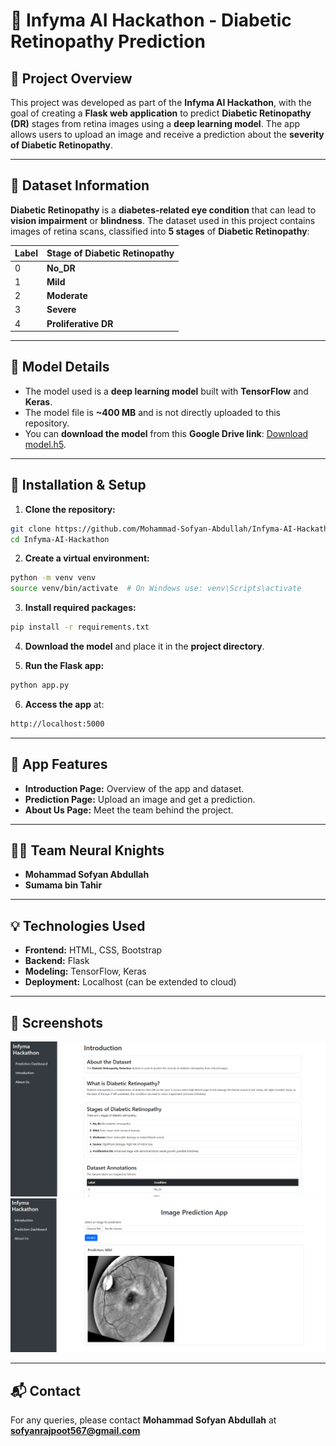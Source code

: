 # 🧠 Infyma AI Hackathon - Diabetic Retinopathy Prediction

## 🎯 **Project Overview**
This project was developed as part of the **Infyma AI Hackathon**, with the goal of creating a **Flask web application** to predict **Diabetic Retinopathy (DR)** stages from retina images using a **deep learning model**. The app allows users to upload an image and receive a prediction about the **severity of Diabetic Retinopathy**.

---

## 📂 **Dataset Information**
**Diabetic Retinopathy** is a **diabetes-related eye condition** that can lead to **vision impairment** or **blindness**. The dataset used in this project contains images of retina scans, classified into **5 stages** of **Diabetic Retinopathy**:

| Label | Stage of Diabetic Retinopathy    |
|-------|---------------------------------|
| 0     | **No_DR**                        |
| 1     | **Mild**                         |
| 2     | **Moderate**                     |
| 3     | **Severe**                       |
| 4     | **Proliferative DR**             |

---

## 🧬 **Model Details**
- The model used is a **deep learning model** built with **TensorFlow** and **Keras**.
- The model file is **~400 MB** and is not directly uploaded to this repository.
- You can **download the model** from this **Google Drive link**: [Download model.h5](https://drive.google.com/drive/folders/1-cfuIYbwsHLOlt2kykQRK71G0T0eV4rI?usp=drive_link).

---

## 🚀 **Installation & Setup**
1. **Clone the repository:**
```bash
git clone https://github.com/Mohammad-Sofyan-Abdullah/Infyma-AI-Hackathon.git
cd Infyma-AI-Hackathon
```

2. **Create a virtual environment:**
```bash
python -m venv venv
source venv/bin/activate  # On Windows use: venv\Scripts\activate
```

3. **Install required packages:**
```bash
pip install -r requirements.txt
```

4. **Download the model** and place it in the **project directory**.

5. **Run the Flask app:**
```bash
python app.py
```

6. **Access the app** at:
```bash
http://localhost:5000
```

---

## 📑 **App Features**
- **Introduction Page:** Overview of the app and dataset.
- **Prediction Page:** Upload an image and get a prediction.
- **About Us Page:** Meet the team behind the project.

---

## 👨‍💻 **Team Neural Knights**
- **Mohammad Sofyan Abdullah**
- **Sumama bin Tahir**

---

## 💡 **Technologies Used**
- **Frontend:** HTML, CSS, Bootstrap
- **Backend:** Flask
- **Modeling:** TensorFlow, Keras
- **Deployment:** Localhost (can be extended to cloud)

---

## 📸 **Screenshots**
![Screenshot 1](static/sampleScreenShots/1.png)  
![Screenshot 2](static/sampleScreenShots/2.png)  


---

## 📬 **Contact**
For any queries, please contact **Mohammad Sofyan Abdullah** at **sofyanrajpoot567@gmail.com**
